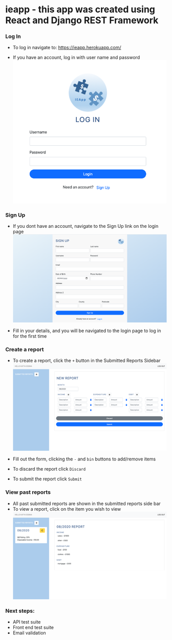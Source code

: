 # ieapp - this app was created using React and Django REST Framework

### Log In

- To log in navigate to: https://ieapp.herokuapp.com/

- If you have an account, log in with user name and password
![alt text](https://github.com/KatyaEssina2/ieapp/blob/master/frontend/static/Screenshot%202020-08-19%20at%2016.41.07.png)

### Sign Up

- If you dont have an account, navigate to the Sign Up link on the login page
![alt text](https://github.com/KatyaEssina2/ieapp/blob/master/frontend/static/Screenshot%202020-08-19%20at%2016.41.20.png)

- Fill in your details, and you will be navigated to the login page to log in for the first time


### Create a report
- To create a report, click the `+` button in the Submitted Reports Sidebar
![alt text](https://github.com/KatyaEssina2/ieapp/blob/master/frontend/static/Screenshot%202020-08-19%20at%2016.42.29.png)

- Fill out the form, clicking the `-` and `bin` buttons to add/remove items
- To discard the report click `Discard`
- To submit the report click `Submit`


### View past reports
- All past submitted reports are shown in the submitted reports side bar
- To view a report, click on the item you wish to view
![alt text](https://github.com/KatyaEssina2/ieapp/blob/master/frontend/static/Screenshot%202020-08-19%20at%2016.43.13.png)


### Next steps:
 - API test suite
 - Front end test suite
 - Email validation
